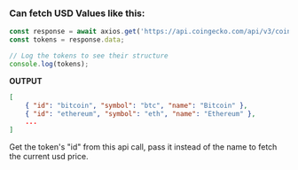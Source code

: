 ### **Can fetch USD Values like this:**  
  
```javascript
const response = await axios.get('https://api.coingecko.com/api/v3/coins/list');
const tokens = response.data;

// Log the tokens to see their structure
console.log(tokens);
```
    
**OUTPUT**
```json
[
    { "id": "bitcoin", "symbol": "btc", "name": "Bitcoin" },
    { "id": "ethereum", "symbol": "eth", "name": "Ethereum" },
    ...
]

```
  
Get the token's "id" from this api call, pass it instead of the name to fetch the current usd price.  